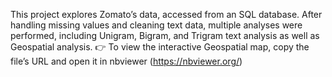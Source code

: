 This project explores Zomato’s data, accessed from an SQL database. 
After handling missing values and cleaning text data, multiple analyses were performed, including Unigram, Bigram, and Trigram text analysis as well as Geospatial analysis.
👉 To view the interactive Geospatial map, copy the file’s URL and open it in nbviewer (https://nbviewer.org/)
